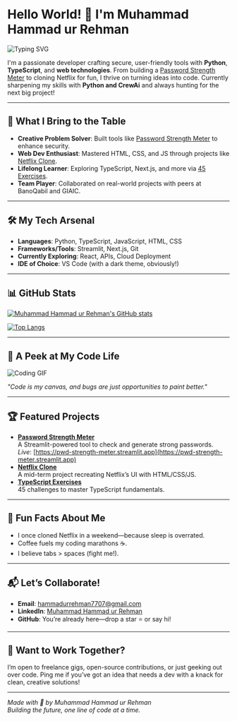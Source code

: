 # Hello World! 👋 I'm Muhammad Hammad ur Rehman

![Typing SVG](https://readme-typing-svg.herokuapp.com?font=Fira+Code&size=22&pause=1000&color=00cc00&width=435&lines=Python+%7C+TypeScript+%7C+Web+Dev+Wizard)

I'm a passionate developer crafting secure, user-friendly tools with **Python**, **TypeScript**, and **web technologies**. From building a [Password Strength Meter](https://pwd_strength_meter.streamlit.app) to cloning Netflix for fun, I thrive on turning ideas into code. Currently sharpening my skills with **Python and CrewAi** and always hunting for the next big project!

---

## 🚀 What I Bring to the Table
- **Creative Problem Solver**: Built tools like [Password Strength Meter](https://pwd-strength-meter.streamlit.app) to enhance security.
- **Web Dev Enthusiast**: Mastered HTML, CSS, and JS through projects like [Netflix Clone](https://github.com/hammadurrehman2006/Netflix_Clone).
- **Lifelong Learner**: Exploring TypeScript, Next.js, and more via [45 Exercises](https://github.com/hammadurrehman2006/typescript-45exercises-giaic).
- **Team Player**: Collaborated on real-world projects with peers at BanoQabil and GIAIC.

---

## 🛠️ My Tech Arsenal
- **Languages**: Python, TypeScript, JavaScript, HTML, CSS
- **Frameworks/Tools**: Streamlit, Next.js, Git
- **Currently Exploring**: React, APIs, Cloud Deployment
- **IDE of Choice**: VS Code (with a dark theme, obviously!)

---

## 📊 GitHub Stats
[![Muhammad Hammad ur Rehman's GitHub stats](https://github-readme-stats.vercel.app/api?username=hammadurrehman2006&show_icons=true&theme=one_dark_pro)](https://github.com/anuraghazra/github-readme-stats)  

[![Top Langs](https://github-readme-stats.vercel.app/api/top-langs/?username=hammadurrehman2006&layout=donut)](https://github.com/anuraghazra/github-readme-stats)



---

## 🎨 A Peek at My Code Life
![Coding GIF](https://media.giphy.com/media/LmNwrBhejkK9EFP504/giphy.gif)

*"Code is my canvas, and bugs are just opportunities to paint better."*

---

## 🏆 Featured Projects
- **[Password Strength Meter](https://github.com/hammadurrehman2006/password_strength_meter)**  
  A Streamlit-powered tool to check and generate strong passwords.  
  *Live*: [https://pwd-strength-meter.streamlit.app](https://pwd-strength-meter.streamlit.app)
- **[Netflix Clone](https://github.com/hammadurrehman2006/Netflix_Clone)**  
  A mid-term project recreating Netflix’s UI with HTML/CSS/JS.
- **[TypeScript Exercises](https://github.com/hammadurrehman2006/typescript-45exercises-giaic)**  
  45 challenges to master TypeScript fundamentals.

---

## 🌟 Fun Facts About Me
- I once cloned Netflix in a weekend—because sleep is overrated.
- Coffee fuels my coding marathons ☕.
- I believe tabs > spaces (fight me!).

---

## 📬 Let’s Collaborate!
- **Email**: [hammadurrehman7707@gmail.com](mailto:hammadurrehman7707@gmail.com)  
- **LinkedIn**: [Muhammad Hammad ur Rehman](https://www.linkedin.com/in/mhammadurrehman/)  
- **GitHub**: You’re already here—drop a star ⭐ or say hi!

---

## 🤝 Want to Work Together?
I’m open to freelance gigs, open-source contributions, or just geeking out over code. Ping me if you’ve got an idea that needs a dev with a knack for clean, creative solutions!

---

*Made with 🤍 by Muhammad Hammad ur Rehman*  
*Building the future, one line of code at a time.*
